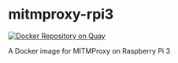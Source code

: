 # mitmproxy-rpi3

[![Docker Repository on Quay](https://quay.io/repository/realeyes/mitmproxy-rpi3/status "Docker Repository on Quay")](https://quay.io/repository/realeyes/mitmproxy-rpi3)

A Docker image for MITMProxy on Raspberry Pi 3

